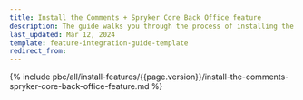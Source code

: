 ```yaml
---
title: Install the Comments + Spryker Core Back Office feature
description: The guide walks you through the process of installing the Comments + Spryker Core Back Office feature into the project.
last_updated: Mar 12, 2024
template: feature-integration-guide-template
redirect_from:
---
```


{% include pbc/all/install-features/{{page.version}}/install-the-comments-spryker-core-back-office-feature.md %} <!-- To edit, see /_includes/pbc/all/install-features/202404.0/install-the-comments-spryker-core-back-office-feature.md -->
